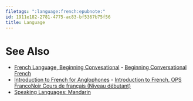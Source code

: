```yaml
---
filetags: ":language:french:epubnote:"
id: 1911e182-2781-4775-ac83-bf5367b75f56
title: Language
---
```


# See Also

- [French Language, Beginning
  Convesational](../440-language-lang-french-beginning-conversational-course) -
  [Beginning Conversational
  French](id:878c3b0f-a9c5-48e6-b3e1-22b87c807b4e)
- [Introduction to French for
  Anglophones](../440-language-lang-french-intro-anglophones) -
  [Introduction to French, OPS FrancoNoir Cours de français (Niveau
  débutant)](id:63cc4825-ff7d-4862-b7d3-dfc1020728c3)
- [Speaking Languages:
  Mandarin](../440-language-lang-mandarin-speaking-languages)
